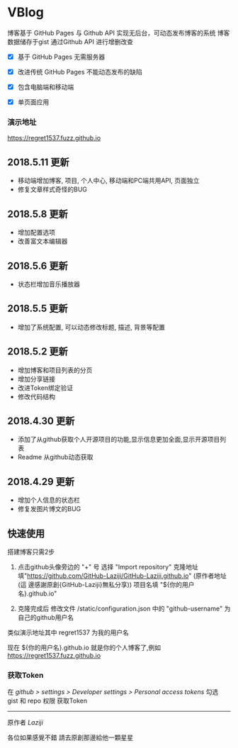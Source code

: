 # VBlog

博客基于 GitHub Pages 与 Github API 实现无后台，可动态发布博客的系统
博客数据储存于gist 通过Github API 进行增删改查

- [x] 基于 GitHub Pages 无需服务器
- [x] 改进传统 GitHub Pages 不能动态发布的缺陷
- [x] 包含电脑端和移动端
- [x] 单页面应用


### 演示地址
https://regret1537.fuzz.github.io


## 2018.5.11 更新
- 移动端增加博客, 项目, 个人中心, 移动端和PC端共用API, 页面独立 
- 修复文章样式奇怪的BUG

## 2018.5.8 更新
- 增加配置选项
- 改善富文本编辑器


## 2018.5.6 更新
- 状态栏增加音乐播放器

## 2018.5.5 更新
- 增加了系统配置, 可以动态修改标题, 描述, 背景等配置 

## 2018.5.2 更新
- 增加博客和项目列表的分页 
- 增加分享链接 
- 改进Token绑定验证 
- 修改代码结构 


## 2018.4.30 更新
- 添加了从github获取个人开源项目的功能,显示信息更加全面,显示开源项目列表
- Readme 从github动态获取

## 2018.4.29 更新
- 增加个人信息的状态栏
- 修复发图片博文的BUG 

## 快速使用
搭建博客只需2步
1. 点击github头像旁边的 "+" 号 选择 "Import repository" 克隆地址填"https://github.com/GitHub-Laziji/GitHub-Laziji.github.io" (原作者地址(這  邊感謝原創{GitHub-Laziji}無私分享)) 项目名填 "${你的用户名}.github.io" 

2. 克隆完成后 修改文件 /static/configuration.json 中的 "github-username" 为自己的github用户名


类似演示地址其中 regret1537 为我的用户名


现在 ${你的用户名}.github.io 就是你的个人博客了,例如 https://regret1537.fuzz.github.io

### 获取Token

在 *github > settings > Developer settings > Personal access tokens*  勾选 gist 和 repo 权限 获取Token


------


原作者 *Laziji*

各位如果感覺不錯 請去原創那邊給他一顆星星

  [1]: https://github-laziji.github.io
  [2]: https://github.com/GitHub-Laziji/GitHub-Laziji.github.io
  [3]: https://github.com/GitHub-Laziji/vblog
